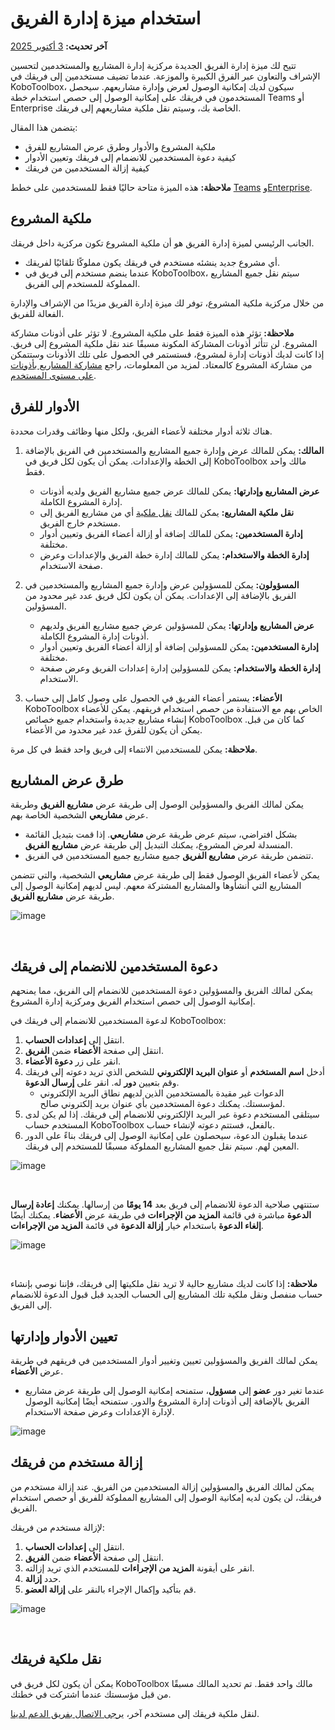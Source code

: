 # استخدام ميزة إدارة الفريق
**آخر تحديث:** <a href="https://github.com/kobotoolbox/docs/blob/7f800b38e7b07803e7abd456195dd5519b03240e/source/getting_started_organization_feature.md" class="reference">3 أكتوبر 2025</a>

تتيح لك ميزة إدارة الفريق الجديدة مركزية إدارة المشاريع والمستخدمين لتحسين الإشراف والتعاون عبر الفرق الكبيرة والموزعة. عندما تضيف مستخدمين إلى فريقك في KoboToolbox، سيكون لديك إمكانية الوصول لعرض وإدارة مشاريعهم. سيحصل المستخدمون في فريقك على إمكانية الوصول إلى حصص استخدام خطة Teams أو Enterprise الخاصة بك، وسيتم نقل ملكية مشاريعهم إلى فريقك.

يتضمن هذا المقال:

-   ملكية المشروع والأدوار وطرق عرض المشاريع للفرق
-   كيفية دعوة المستخدمين للانضمام إلى فريقك وتعيين الأدوار
-   كيفية إزالة المستخدمين من فريقك

<p class="note">
  <b>ملاحظة:</b> هذه الميزة متاحة حاليًا فقط للمستخدمين على خطط <a class="reference external" href="https://www.kobotoolbox.org/teams/">Teams</a> و<a class="reference external" href="https://www.kobotoolbox.org/enterprise/">Enterprise</a>.
</p>

## ملكية المشروع

الجانب الرئيسي لميزة إدارة الفريق هو أن ملكية المشروع تكون مركزية داخل فريقك.

-   أي مشروع جديد ينشئه مستخدم في فريقك يكون مملوكًا تلقائيًا لفريقك.
-   عندما ينضم مستخدم إلى فريق في KoboToolbox، سيتم نقل جميع المشاريع المملوكة للمستخدم إلى الفريق.

من خلال مركزية ملكية المشروع، توفر لك ميزة إدارة الفريق مزيدًا من الإشراف والإدارة الفعالة للفريق.

<p class="note">
  <b>ملاحظة:</b> تؤثر هذه الميزة فقط على ملكية المشروع. لا تؤثر على أذونات مشاركة المشروع. لن تتأثر أذونات المشاركة المكونة مسبقًا عند نقل ملكية المشروع إلى فريق. إذا كانت لديك أذونات إدارة لمشروع، فستستمر في الحصول على تلك الأذونات وستتمكن من مشاركة المشروع كالمعتاد. لمزيد من المعلومات، راجع <a class="reference external" href="https://support.kobotoolbox.org/managing_permissions.html">مشاركة المشاريع بأذونات على مستوى المستخدم</a>.
</p>

## الأدوار للفرق

هناك ثلاثة أدوار مختلفة لأعضاء الفريق، ولكل منها وظائف وقدرات محددة.

1. **المالك:** يمكن للمالك عرض وإدارة جميع المشاريع والمستخدمين في الفريق بالإضافة إلى الخطة والإعدادات. يمكن أن يكون لكل فريق في KoboToolbox مالك واحد فقط.
   - **عرض المشاريع وإدارتها:** يمكن للمالك عرض جميع مشاريع الفريق ولديه أذونات إدارة المشروع الكاملة.
   - **نقل ملكية المشاريع:** يمكن للمالك [نقل ملكية](https://support.kobotoolbox.org/project_sharing_settings.html#transferring-ownership-of-a-project) أي من مشاريع الفريق إلى مستخدم خارج الفريق.
   - **إدارة المستخدمين:** يمكن للمالك إضافة أو إزالة أعضاء الفريق وتعيين أدوار مختلفة.
   - **إدارة الخطة والاستخدام:** يمكن للمالك إدارة خطة الفريق والإعدادات وعرض صفحة الاستخدام.

2. **المسؤولون:** يمكن للمسؤولين عرض وإدارة جميع المشاريع والمستخدمين في الفريق بالإضافة إلى الإعدادات. يمكن أن يكون لكل فريق عدد غير محدود من المسؤولين.
   - **عرض المشاريع وإدارتها:** يمكن للمسؤولين عرض جميع مشاريع الفريق ولديهم أذونات إدارة المشروع الكاملة.
   - **إدارة المستخدمين:** يمكن للمسؤولين إضافة أو إزالة أعضاء الفريق وتعيين أدوار مختلفة.
   - **إدارة الخطة والاستخدام:** يمكن للمسؤولين إدارة إعدادات الفريق وعرض صفحة الاستخدام.

3. **الأعضاء:** يستمر أعضاء الفريق في الحصول على وصول كامل إلى حساب KoboToolbox الخاص بهم مع الاستفادة من حصص استخدام فريقهم. يمكن للأعضاء إنشاء مشاريع جديدة واستخدام جميع خصائص KoboToolbox كما كان من قبل. يمكن أن يكون للفرق عدد غير محدود من الأعضاء.

<p class="note">
  <b>ملاحظة:</b> يمكن للمستخدمين الانتماء إلى فريق واحد فقط في كل مرة.
</p>

## طرق عرض المشاريع

يمكن لمالك الفريق والمسؤولين الوصول إلى طريقة عرض **مشاريع الفريق** وطريقة عرض **مشاريعي** الشخصية الخاصة بهم.

-   بشكل افتراضي، سيتم عرض طريقة عرض **مشاريعي**. إذا قمت بتبديل القائمة المنسدلة لعرض المشروع، يمكنك التبديل إلى طريقة عرض **مشاريع الفريق**.
-   تتضمن طريقة عرض **مشاريع الفريق** جميع مشاريع جميع المستخدمين في الفريق.

يمكن لأعضاء الفريق الوصول فقط إلى طريقة عرض **مشاريعي** الشخصية، والتي تتضمن المشاريع التي أنشأوها والمشاريع المشتركة معهم. ليس لديهم إمكانية الوصول إلى طريقة عرض **مشاريع الفريق**.

![image](/images/getting_started_organization_feature/organizations_project_views.gif)

<br/>

## دعوة المستخدمين للانضمام إلى فريقك

يمكن لمالك الفريق والمسؤولين دعوة المستخدمين للانضمام إلى الفريق، مما يمنحهم إمكانية الوصول إلى حصص استخدام الفريق ومركزية إدارة المشروع.

لدعوة المستخدمين للانضمام إلى فريقك في KoboToolbox:

1. انتقل إلى **إعدادات الحساب**.
2. انتقل إلى صفحة **الأعضاء** ضمن **الفريق**.
3. انقر على زر **دعوة الأعضاء**.
4. أدخل **اسم المستخدم** أو **عنوان البريد الإلكتروني** للشخص الذي تريد دعوته إلى فريقك وقم بتعيين **دور** له. انقر على **إرسال الدعوة**.
   - الدعوات غير مقيدة بالمستخدمين الذين لديهم نطاق البريد الإلكتروني لمؤسستك. يمكنك دعوة المستخدمين بأي عنوان بريد إلكتروني صالح.
5. سيتلقى المستخدم دعوة عبر البريد الإلكتروني للانضمام إلى فريقك. إذا لم يكن لدى المستخدم حساب KoboToolbox بالفعل، فستتم دعوته لإنشاء حساب.
6. عندما يقبلون الدعوة، سيحصلون على إمكانية الوصول إلى فريقك بناءً على الدور المعين لهم. سيتم نقل جميع المشاريع المملوكة مسبقًا للمستخدم إلى فريقك.

![image](/images/getting_started_organization_feature/organizations_inviting_a_user.gif)

<br/>

ستنتهي صلاحية الدعوة للانضمام إلى فريق بعد **14 يومًا** من إرسالها. يمكنك **إعادة إرسال الدعوة** مباشرة في قائمة <i class="k-icon k-icon-more"></i> **المزيد من الإجراءات** في طريقة عرض **الأعضاء**. يمكنك أيضًا **إلغاء الدعوة** باستخدام خيار **إزالة الدعوة** في قائمة <i class="k-icon k-icon-more"></i> **المزيد من الإجراءات**.

![image](/images/getting_started_organization_feature/organizations_resend_invitation.gif)

<br/>

<p class="note">
  <b>ملاحظة:</b> إذا كانت لديك مشاريع حالية لا تريد نقل ملكيتها إلى فريقك، فإننا نوصي بإنشاء حساب منفصل ونقل ملكية تلك المشاريع إلى الحساب الجديد قبل قبول الدعوة للانضمام إلى الفريق.
</p>

## تعيين الأدوار وإدارتها

يمكن لمالك الفريق والمسؤولين تعيين وتغيير أدوار المستخدمين في فريقهم في طريقة عرض **الأعضاء**.

-   عندما تغير دور **عضو** إلى **مسؤول**، ستمنحه إمكانية الوصول إلى طريقة عرض مشاريع الفريق بالإضافة إلى أذونات إدارة المشروع والدور. ستمنحه أيضًا إمكانية الوصول لإدارة الإعدادات وعرض صفحة الاستخدام.

![image](images/getting_started_organization_feature/organizations_changing_roles.png)

## إزالة مستخدم من فريقك

يمكن لمالك الفريق والمسؤولين إزالة المستخدمين من الفريق. عند إزالة مستخدم من فريقك، لن يكون لديه إمكانية الوصول إلى المشاريع المملوكة للفريق أو حصص استخدام الفريق.

لإزالة مستخدم من فريقك:

1. انتقل إلى **إعدادات الحساب**.
2. انتقل إلى صفحة **الأعضاء** ضمن **الفريق**.
3. انقر على أيقونة <i class="k-icon k-icon-more"></i> **المزيد من الإجراءات** للمستخدم الذي تريد إزالته.
4. حدد **إزالة**.
5. قم بتأكيد وإكمال الإجراء بالنقر على **إزالة العضو**.

![image](/images/getting_started_organization_feature/organizations_removing_a_member.gif)

<br/>

## نقل ملكية فريقك

يمكن أن يكون لكل فريق في KoboToolbox مالك واحد فقط. تم تحديد المالك مسبقًا من قبل مؤسستك عندما اشتركت في خطتك.

لنقل ملكية فريقك إلى مستخدم آخر، [يرجى الاتصال بفريق الدعم لدينا](support@kobotoolbox.org).